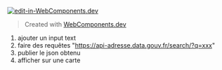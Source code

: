 [![edit-in-WebComponents.dev](https://webcomponents.dev/assets/ext/edit_in_wcd.svg)](https://webcomponents.dev/edit/wp55FsW46IqrhzLTvOGb)

> Created with [WebComponents.dev](https://webcomponents.dev)

1. ajouter un input text
2. faire des requêtes "https://api-adresse.data.gouv.fr/search/?q=xxx"
3. publier le json obtenu
4. afficher sur une carte
